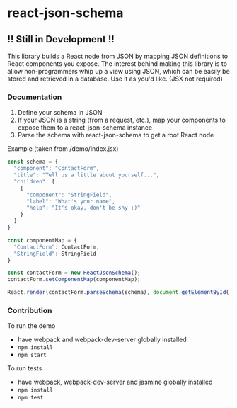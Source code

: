 # react-json-schema

## !! Still in Development !! 

This library builds a React node from JSON by mapping JSON definitions to React components you expose. The interest behind making this library is to allow non-programmers whip up a view using JSON, which can be easily be stored and retrieved in a database. Use it as you'd like. (JSX not required)

### Documentation

1. Define your schema in JSON
1. If your JSON is a string (from a request, etc.), map your components to expose them to a react-json-schema instance
1. Parse the schema with react-json-schema to get a root React node

Example (taken from /demo/index.jsx)
```js
const schema = {
  "component": "ContactForm",
  "title": "Tell us a little about yourself...",
  "children": [
    {
      "component": "StringField",
      "label": "What's your name",
      "help": "It's okay, don't be shy :)"
    }
  ]
}

const componentMap = {
  "ContactForm": ContactForm,
  "StringField": StringField
}

const contactForm = new ReactJsonSchema();
contactForm.setComponentMap(componentMap);

React.render(contactForm.parseSchema(schema), document.getElementById('json-react-schema'));
```

### Contribution

To run the demo
* have webpack and webpack-dev-server globally installed
* `npm install`
* `npm start`

To run tests
* have webpack, webpack-dev-server and jasmine globally installed
* `npm install`
* `npm test`
